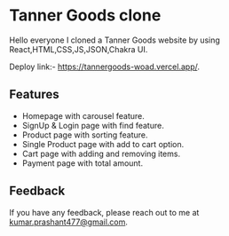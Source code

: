 # Tanner Goods clone

Hello everyone I cloned a Tanner Goods website by using React,HTML,CSS,JS,JSON,Chakra UI.

Deploy link:- https://tannergoods-woad.vercel.app/.


## Features

- Homepage with carousel feature.
- SignUp & Login page with find feature.
- Product page with sorting feature.
- Single Product page with add to cart option.
- Cart page with adding and removing items.
- Payment page with total amount.

## Feedback

If you have any feedback, please reach out to me at kumar.prashant477@gmail.com.
